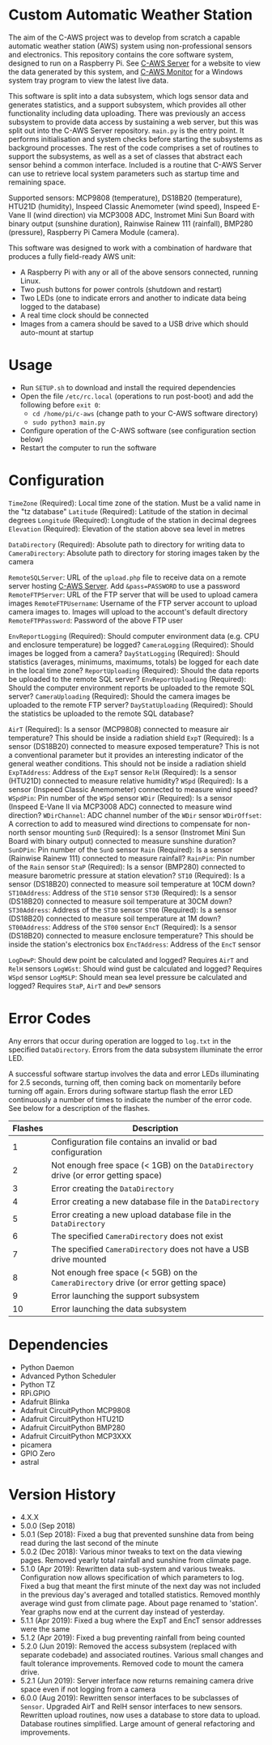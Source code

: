 # Custom Automatic Weather Station
The aim of the C-AWS project was to develop from scratch a capable automatic weather station (AWS) system using non-professional sensors and electronics. This repository contains the core software system, designed to run on a Raspberry Pi. See [C-AWS Server](https://github.com/henryshunt/c-aws-server) for a website to view the data generated by this system, and [C-AWS Monitor](https://github.com/henryshunt/c-aws-monitor) for a Windows system tray program to view the latest live data.

This software is split into a data subsystem, which logs sensor data and generates statistics, and a support subsystem, which provides all other functionality including data uploading. There was previously an access subsystem to provide data access by sustaining a web server, but this was split out into the C-AWS Server repository. `main.py` is the entry point. It performs initialisation and system checks before starting the subsystems as background processes. The rest of the code comprises a set of routines to support the subsystems, as well as a set of classes that abstract each sensor behind a common interface. Included is a routine that C-AWS Server can use to retrieve local system parameters such as startup time and remaining space.

Supported sensors: MCP9808 (temperature), DS18B20 (temperature), HTU21D (humidity), Inspeed Classic Anemometer (wind speed), Inspeed E-Vane II (wind direction) via MCP3008 ADC, Instromet Mini Sun Board with binary output (sunshine duration), Rainwise Rainew 111 (rainfall), BMP280 (pressure), Raspberry Pi Camera Module (camera).

This software was designed to work with a combination of hardware that produces a fully field-ready AWS unit:
- A Raspberry Pi with any or all of the above sensors connected, running Linux.
- Two push buttons for power controls (shutdown and restart)
- Two LEDs (one to indicate errors and another to indicate data being logged to the database)
- A real time clock should be connected
- Images from a camera should be saved to a USB drive which should auto-mount at startup

# Usage
- Run `SETUP.sh` to download and install the required dependencies
- Open the file `/etc/rc.local` (operations to run post-boot) and add the following before `exit 0`:
    - `cd /home/pi/c-aws` (change path to your C-AWS software directory)
    - `sudo python3 main.py`
- Configure operation of the C-AWS software (see configuration section below)
- Restart the computer to run the software

# Configuration
`TimeZone` (Required): Local time zone of the station. Must be a valid name in the "tz database"
`Latitude` (Required): Latitude of the station in decimal degrees
`Longitude` (Required): Longitude of the station in decimal degrees
`Elevation` (Required): Elevation of the station above sea level in metres

`DataDirectory` (Required): Absolute path to directory for writing data to
`CameraDirectory`: Absolute path to directory for storing images taken by the camera

`RemoteSQLServer`: URL of the `upload.php` file to receive data on a remote server hosting [C-AWS Server](https://github.com/henryshunt/c-aws-server). Add `&pass=PASSWORD` to use a password
`RemoteFTPServer`: URL of the FTP server that will be used to upload camera images
`RemoteFTPUsername`: Username of the FTP server account to upload camera images to. Images will upload to the account's default directory
`RemoteFTPPassword`: Password of the above FTP user

`EnvReportLogging` (Required): Should computer environment data (e.g. CPU and enclosure temperature) be logged?
`CameraLogging` (Required): Should images be logged from a camera?
`DayStatLogging` (Required): Should statistics (averages, minimums, maximums, totals) be logged for each date in the local time zone?
`ReportUploading` (Required): Should the data reports be uploaded to the remote SQL server?
`EnvReportUploading` (Required): Should the computer environment reports be uploaded to the remote SQL server?
`CameraUploading` (Required): Should the camera images be uploaded to the remote FTP server?
`DayStatUploading` (Required): Should the statistics be uploaded to the remote SQL database?

`AirT` (Required): Is a sensor (MCP9808) connected to measure air temperature? This should be inside a radiation shield
`ExpT` (Required): Is a sensor (DS18B20) connected to measure exposed temperature? This is not a conventional parameter but it provides an interesting indicator of the general weather conditions. This should not be inside a radiation shield
`ExpTAddress`: Address of the `ExpT` sensor
`RelH` (Required): Is a sensor (HTU21D) connected to measure relative humidity?
`WSpd` (Required): Is a sensor (Inspeed Classic Anemometer) connected to measure wind speed?
`WSpdPin`: Pin number of the `WSpd` sensor
`WDir` (Required): Is a sensor (Inspeed E-Vane II via MCP3008 ADC) connected to measure wind direction?
`WDirChannel`: ADC channel number of the `WDir` sensor
`WDirOffset`: A correction to add to measured wind directions to compensate for non-north sensor mounting
`SunD` (Required): Is a sensor (Instromet Mini Sun Board with binary output) connected to measure sunshine duration?
`SunDPin`: Pin number of the `SunD` sensor
`Rain` (Required): Is a sensor (Rainwise Rainew 111) connected to measure rainfall?
`RainPin`: Pin number of the `Rain` sensor
`StaP` (Required): Is a sensor (BMP280) connected to measure barometric pressure at station elevation?
`ST10` (Required): Is a sensor (DS18B20) connected to measure soil temperature at 10CM down?
`ST10Address`: Address of the `ST10` sensor
`ST30` (Required): Is a sensor (DS18B20) connected to measure soil temperature at 30CM down?
`ST30Address`: Address of the `ST30` sensor
`ST00` (Required): Is a sensor (DS18B20) connected to measure soil temperature at 1M down?
`ST00Address`: Address of the `ST00` sensor
`EncT` (Required): Is a sensor (DS18B20) connected to measure enclosure temperature? This should be inside the station's electronics box
`EncTAddress`: Address of the `EncT` sensor

`LogDewP`: Should dew point be calculated and logged? Requires `AirT` and `RelH` sensors
`LogWGst`: Should wind gust be calculated and logged? Requires `WSpd` sensor
`LogMSLP`: Should mean sea level pressure be calculated and logged? Requires `StaP`, `AirT` and `DewP` sensors

# Error Codes
Any errors that occur during operation are logged to `log.txt` in the specified `DataDirectory`. Errors from the data subsystem illuminate the error LED.

A successful software startup involves the data and error LEDs illuminating for 2.5 seconds, turning off, then coming back on momentarily before turning off again. Errors during software startup flash the error LED continuously a number of times to indicate the number of the error code. See below for a description of the flashes.

|Flashes|Description|
|--|--|
|1|Configuration file contains an invalid or bad configuration|
|2|Not enough free space (< 1GB) on the `DataDirectory` drive (or error getting space)|
|3|Error creating the `DataDirectory`|
|4|Error creating a new database file in the `DataDirectory`|
|5|Error creating a new upload database file in the `DataDirectory`|
|6|The specified `CameraDirectory` does not exist|
|7|The specified `CameraDirectory` does not have a USB drive mounted|
|8|Not enough free space (< 5GB) on the `CameraDirectory` drive (or error getting space)|
|9|Error launching the support subsystem|
|10|Error launching the data subsystem|

# Dependencies
- Python Daemon
- Advanced Python Scheduler
- Python TZ
- RPi.GPIO
- Adafruit Blinka
- Adafruit CircuitPython MCP9808
- Adafruit CircuitPython HTU21D
- Adafruit CircuitPython BMP280
- Adafruit CircuitPython MCP3XXX
- picamera
- GPIO Zero
- astral

# Version History
- 4.X.X
- 5.0.0 (Sep 2018)
- 5.0.1 (Sep 2018): Fixed a bug that prevented sunshine data from being read during the last second of the minute
- 5.0.2 (Dec 2018): Various minor tweaks to text on the data viewing pages. Removed yearly total rainfall and sunshine from climate page.
- 5.1.0 (Apr 2019): Rewritten data sub-system and various tweaks. Configuration now allows specification of which parameters to log. Fixed a bug that meant the first minute of the next day was not included in the previous day's averaged and totalled statistics. Removed monthly average wind gust from climate page. About page renamed to 'station'. Year graphs now end at the current day instead of yesterday.
- 5.1.1 (Apr 2019): Fixed a bug where the ExpT and EncT sensor addresses were the same
- 5.1.2 (Apr 2019): Fixed a bug preventing rainfall from being counted
- 5.2.0 (Jun 2019): Removed the access subsystem (replaced with separate codebade) and associated routines. Various small changes and fault tolerance improvements. Removed code to mount the camera drive.
- 5.2.1 (Jun 2019): Server interface now returns remaining camera drive space even if not logging from a camera
- 6.0.0 (Aug 2019): Rewritten sensor interfaces to be subclasses of `Sensor`. Upgraded AirT and RelH sensor interfaces to new sensors. Rewritten upload routines, now uses a database to store data to upload. Database routines simplified. Large amount of general refactoring and improvements.